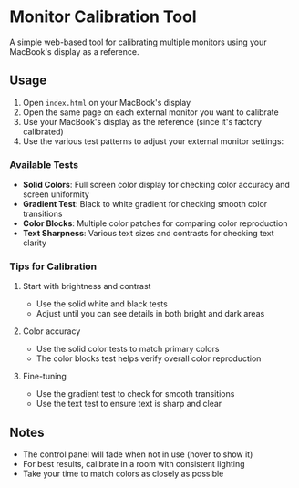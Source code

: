 # Monitor Calibration Tool

A simple web-based tool for calibrating multiple monitors using your MacBook's display as a reference.

## Usage

1. Open `index.html` on your MacBook's display
2. Open the same page on each external monitor you want to calibrate
3. Use your MacBook's display as the reference (since it's factory calibrated)
4. Use the various test patterns to adjust your external monitor settings:

### Available Tests

- **Solid Colors**: Full screen color display for checking color accuracy and screen uniformity
- **Gradient Test**: Black to white gradient for checking smooth color transitions
- **Color Blocks**: Multiple color patches for comparing color reproduction
- **Text Sharpness**: Various text sizes and contrasts for checking text clarity

### Tips for Calibration

1. Start with brightness and contrast
   - Use the solid white and black tests
   - Adjust until you can see details in both bright and dark areas

2. Color accuracy
   - Use the solid color tests to match primary colors
   - The color blocks test helps verify overall color reproduction

3. Fine-tuning
   - Use the gradient test to check for smooth transitions
   - Use the text test to ensure text is sharp and clear

## Notes

- The control panel will fade when not in use (hover to show it)
- For best results, calibrate in a room with consistent lighting
- Take your time to match colors as closely as possible 